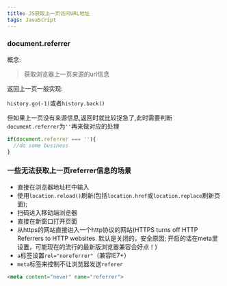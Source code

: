 ```yaml
---
title: JS获取上一页访问URL地址
tags: JavaScript
---
```


### document.referrer
概念:
> 获取浏览器上一页来源的url信息

返回上一页一般实现:

`history.go(-1)`或者`history.back()`

但如果上一页没有来源信息,返回时就比较捉急了,此时需要判断`document.referrer`为`''`再来做对应的处理
```js
if(document.referrer === ''){
  //do some business
}
```

<!--more-->

### 一些无法获取上一页referrer信息的场景
* 直接在浏览器地址栏中输入
* 使用`location.reload()`刷新(包括`location.href`或`location.replace`刷新页面);
* 扫码进入移动端浏览器
* 直接在新窗口打开页面
* 从https的网站直接进入一个http协议的网站(HTTPS turns off HTTP Referrers to HTTP websites. 默认是关闭的，安全原因;
开启的话在meta里设置，可能现在的流行的最新版浏览器兼容会好点！)
* `a`标签设置`rel="noreferrer"`（兼容IE7+）
* `meta`标签来控制不让浏览器发送`referer`
```html
<meta content="never" name="referrer">
```
